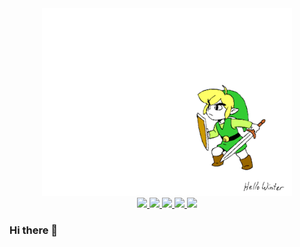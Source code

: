 <section class="start-screen" align="center">
  <!-- <img src="./assets/start-screen.svg" /> -->
  <div class="start-image">
    <img src="./assets/link_gif.gif" width="400px" height="300px"/>
  </div>
  <div class="badges">
    <a href="#">
      <img src="https://img.shields.io/badge/LinkedIn-0072b1?logo=linkedin&logoColor=white&style=flat"/>
    </a>
    <a href="https://t.me/your_username/xeniya_mv">
      <img src="https://img.shields.io/badge/Telegram-0088cc?logo=telegram&logoColor=white&style=flat"/>
    </a>
    <a href="https://www.instagram.com/gazizova_xeniya">
      <img src="https://img.shields.io/badge/Instagram-962fbf?logo=instagram&logoColor=white&style=flat"/>
    </a>
    <a href="https://www.facebook.com/profile.php?id=100077171499748&mibextid=LQQJ4d">
      <img src="https://img.shields.io/badge/Facebook-3b5998?logo=facebook&logoColor=white&style=flat"/>
    </a>
    <a href="https://discord.com/users/693168391644512286">
      <img src="https://img.shields.io/badge/Discord-7289DA?logo=discord&logoColor=white&style=flat"/>
    </a>
  </div>
</section>

### Hi there 👋